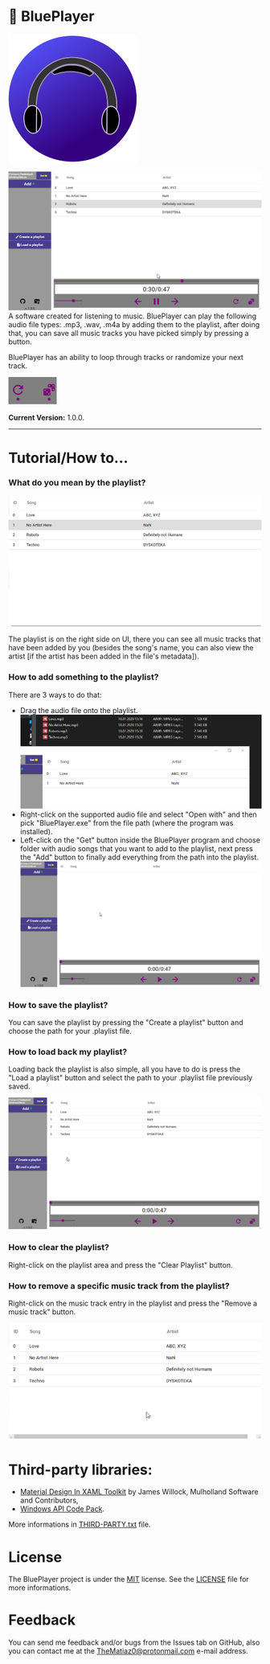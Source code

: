 # :musical_note: BluePlayer

![Icon of BluePlayer](/BluePlayer/Graphics/BluePlayer256(4).png)

![GIF presentation](/doc/x2Aj9OOVnv.gif)
A software created for listening to music.
BluePlayer can play the following audio file types: .mp3, .wav, .m4a by adding them to the playlist, after doing that, you can save all music tracks you have picked simply by pressing a button.

BluePlayer has an ability to loop through tracks or randomize your next track.

![Loop and Randomize button](/doc/BluePlayer_WEoUmJ3xVK.png)

**Current Version:** 1.0.0.

***

# Tutorial/How to...

### What do you mean by the playlist?
![Playlist Img](https://github.com/TheMatiaz0/BluePlayer/blob/master/doc/BluePlayer_bXOQH1Woyl.png)

The playlist is on the right side on UI, there you can see all music tracks that have been added by you (besides the song's name, you can also view the artist [if the artist has been added in the file's metadata]).

### How to add something to the playlist?
There are 3 ways to do that:
* Drag the audio file onto the playlist.
![DragnDrop](/doc/nEi6OWfV9u.gif)
* Right-click on the supported audio file and select "Open with" and then pick "BluePlayer.exe" from the file path (where the program was installed).
* Left-click on the "Get" button inside the BluePlayer program and choose folder with audio songs that you want to add to the playlist, next press the "Add" button to finally add everything from the path into the playlist.
![GetAndAdd](/doc/RnkRFuZiKF.gif)

### How to save the playlist?
You can save the playlist by pressing the "Create a playlist" button and choose the path for your .playlist file.

### How to load back my playlist?
Loading back the playlist is also simple, all you have to do is press the "Load a playlist" button and select the path to your .playlist file previously saved.

![Loading and Saving Playlist](/doc/uVUiA5UaEK.gif)

### How to clear the playlist?
Right-click on the playlist area and press the "Clear Playlist" button.

### How to remove a specific music track from the playlist?
Right-click on the music track entry in the playlist and press the "Remove a music track" button.

![Clearing playlist](/doc/AvvGOl5qL3.gif)

# Third-party libraries:
- [Material Design In XAML Toolkit](https://github.com/MaterialDesignInXAML/MaterialDesignInXamlToolkit) by James Willock,  Mulholland Software and Contributors,
- [Windows API Code Pack](https://github.com/aybe/Windows-API-Code-Pack-1.1).

More informations in [THIRD-PARTY.txt](/THIRD-PARTY.txt) file.


# License
The BluePlayer project is under the [MIT](https://opensource.org/licenses/MIT) license. See the [LICENSE](/LICENSE) file for more informations.

# Feedback
You can send me feedback and/or bugs from the Issues tab on GitHub, also you can contact me at the TheMatiaz0@protonmail.com e-mail address.
